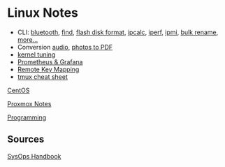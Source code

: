 # Linux Notes

* CLI: [bluetooth](cli-bluetooth.html),
[find](cli-find.html),
[flash disk format](cli-flash-disk.html),
[ipcalc](cli-ipcalc.html),
[iperf](cli-iperf.html),
[ipmi](cli-ipmi.html),
[bulk rename](cli-rename-files.html),
[more...](cli.html)
* Conversion [audio](convert-audio.html),
[photos to PDF](convert-image2pdf.html)
* [kernel tuning](kernel-tuning.html)
* [Prometheus & Grafana](prometheus-grafana.html)
* [Remote Key Mapping](remote.html)
* [tmux cheat sheet](tmux.html)


[CentOS](../centos/)

[Proxmox Notes](../proxmox/)

[Programming](../programming/)

## Sources

[SysOps Handbook](https://abarrak.gitbook.io/linux-sysops-handbook/)
